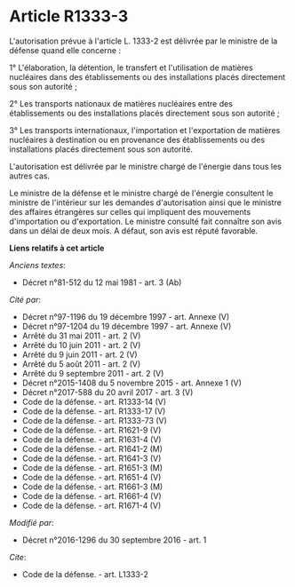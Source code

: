 # Article R1333-3

L'autorisation prévue à l'article L. 1333-2 est délivrée par le ministre de la défense quand elle concerne : 

1° L'élaboration, la détention, le transfert et l'utilisation de matières nucléaires dans des établissements ou des
installations placés directement sous son autorité ; 

2° Les transports nationaux de matières nucléaires entre des établissements ou des installations placés directement sous son
autorité ; 

3° Les transports internationaux, l'importation et l'exportation de matières nucléaires à destination ou en provenance des
établissements ou des installations placés directement sous son autorité. 

L'autorisation est délivrée par le ministre chargé de l'énergie dans tous les autres cas. 

Le ministre de la défense et le ministre chargé de l'énergie consultent le ministre de l'intérieur sur les demandes
d'autorisation ainsi que le ministre des affaires étrangères sur celles qui impliquent des mouvements d'importation ou
d'exportation. Le ministre consulté fait connaître son avis dans un délai de deux mois. A défaut, son avis est réputé
favorable.

**Liens relatifs à cet article**

_Anciens textes_:

  - Décret n°81-512 du 12 mai 1981 - art. 3 (Ab)

_Cité par_:

  - Décret n°97-1196 du 19 décembre 1997 - art. Annexe (V)
  - Décret n°97-1204 du 19 décembre 1997 - art. Annexe (V)
  - Arrêté du 31 mai 2011 - art. 2 (V)
  - Arrêté du 10 juin 2011 - art. 2 (V)
  - Arrêté du 9 juin 2011 - art. 2 (V)
  - Arrêté du 5 août 2011 - art. 2 (V)
  - Arrêté du 9 septembre 2011 - art. 2 (V)
  - Décret n°2015-1408 du 5 novembre 2015 - art. Annexe 1 (V)
  - Décret n°2017-588 du 20 avril 2017 - art. 3 (V)
  - Code de la défense. - art. R1333-14 (V)
  - Code de la défense. - art. R1333-17 (V)
  - Code de la défense. - art. R1333-73 (V)
  - Code de la défense. - art. R1621-9 (V)
  - Code de la défense. - art. R1631-4 (V)
  - Code de la défense. - art. R1641-2 (M)
  - Code de la défense. - art. R1641-3 (V)
  - Code de la défense. - art. R1651-3 (M)
  - Code de la défense. - art. R1651-4 (V)
  - Code de la défense. - art. R1661-3 (M)
  - Code de la défense. - art. R1661-4 (V)
  - Code de la défense. - art. R1671-4 (V)

_Modifié par_:

  - Décret n°2016-1296 du 30 septembre 2016 - art. 1

_Cite_:

  - Code de la défense. - art. L1333-2
